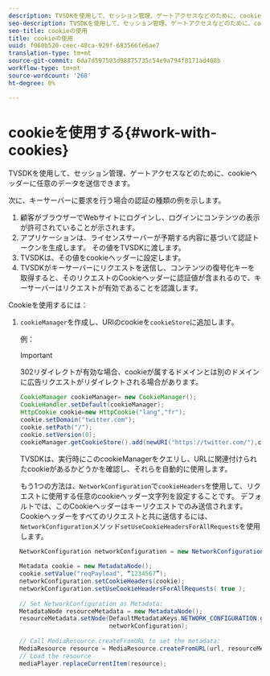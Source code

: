```yaml
---
description: TVSDKを使用して、セッション管理、ゲートアクセスなどのために、cookieヘッダーに任意のデータを送信できます。
seo-description: TVSDKを使用して、セッション管理、ゲートアクセスなどのために、cookieヘッダーに任意のデータを送信できます。
seo-title: cookieの使用
title: cookieの使用
uuid: f060b520-ceec-48ca-929f-683566fe6ae7
translation-type: tm+mt
source-git-commit: 6da7d597503d98875735c54e9a794f8171ad408b
workflow-type: tm+mt
source-wordcount: '268'
ht-degree: 0%

---
```



# cookieを使用する{#work-with-cookies}

TVSDKを使用して、セッション管理、ゲートアクセスなどのために、cookieヘッダーに任意のデータを送信できます。

次に、キーサーバーに要求を行う場合の認証の種類の例を示します。

1. 顧客がブラウザーでWebサイトにログインし、ログインにコンテンツの表示が許可されていることが示されます。
1. アプリケーションは、ライセンスサーバーが予期する内容に基づいて認証トークンを生成します。 その値をTVSDKに渡します。
1. TVSDKは、その値をcookieヘッダーに設定します。
1. TVSDKがキーサーバーにリクエストを送信し、コンテンツの復号化キーを取得すると、そのリクエストのCookieヘッダーに認証値が含まれるので、キーサーバーはリクエストが有効であることを認識します。

Cookieを使用するには：

1. `cookieManager`を作成し、URIのcookieを`cookieStore`に追加します。

   例：

   >[!IMPORTANT]
   >
   >302リダイレクトが有効な場合、cookieが属するドメインとは別のドメインに広告リクエストがリダイレクトされる場合があります。

   ```java
   CookieManager cookieManager= new CookieManager(); 
   CookieHandler.setDefault(cookieManager);  
   HttpCookie cookie=new HttpCookie("lang","fr"); 
   cookie.setDomain("twitter.com");  
   cookie.setPath("/"); 
   cookie.setVersion(0); 
   cookieManager.getCookieStore().add(newURI("https://twitter.com/"),cookie);
   ```

   TVSDKは、実行時にこのcookieManagerをクエリし、URLに関連付けられたcookieがあるかどうかを確認し、それらを自動的に使用します。

   もう1つの方法は、`NetworkConfiguration`で`cookieHeaders`を使用して、リクエストに使用する任意のcookieヘッダー文字列を設定することです。 デフォルトでは、このCookieヘッダーはキーリクエストでのみ送信されます。 Cookieヘッダーをすべてのリクエストと共に送信するには、`NetworkConfiguration`メソッド`setUseCookieHeadersForAllRequests`を使用します。

```java
   NetworkConfiguration networkConfiguration = new NetworkConfiguration(); 
    
   Metadata cookie = new MetadataNode(); 
   cookie.setValue("reqPayload", “1234567”); 
   networkConfiguration.setCookieHeaders(cookie); 
   networkConfiguration.setUseCookieHeadersForAllRequests( true ); 
    
   // Set NetworkConfiguration as Metadata:                                                                   
   MetadataNode resourceMetadata = new MetadataNode(); 
   resourceMetadata.setNode(DefaultMetadataKeys.NETWORK_CONFIGURATION.getValue(),  
                            networkConfiguration); 
    
   // Call MediaResource.createFromURL to set the metadata: 
   MediaResource resource = MediaResource.createFromURL(url, resourceMetadata); 
   // Load the resource 
   mediaPlayer.replaceCurrentItem(resource);
```
